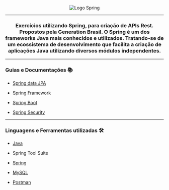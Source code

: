 
<div align ="center">
  
![Logo Spring](https://i.imgur.com/OMa4ULN.png)

<hr>
  
### Exercícios utilizando Spring, para criação de APIs Rest. Propostos pela Generation Brasil. O Spring é um dos frameworks Java mais conhecidos e utilizados. Tratando-se de um ecossistema de desenvolvimento que facilita a criação de aplicações Java utilizando diversos módulos independentes.
<hr>
</div>

### Guias e Documentações 📚
- <a href="https://github.com/Biellms/SpringBoot/blob/main/Documentação/Guia%20Jpa.pdf" target="_blank"><p target="_blank">Spring data JPA</a>
- <a href="https://spring.io/projects/spring-framework" target="_blank"><p target="_blank"> Spring Framework </a>
- <a href="https://spring.io/projects/spring-boot" target="_blank"><p target="_blank"> Spring Boot</a>
- <a href="https://spring.io/projects/spring-security" target="_blank"><p target="_blank"> Spring Security</a>

<hr>

### **Linguagens e Ferramentas utilizadas** 🛠
- <a href="https://github.com/Biellms/JavaProjeto" target="_blank"><p target="_blank">Java</a>
- Spring Tool Suite
- <a href="https://github.com/Biellms/Spring" target="_blank"><p target="_blank">Spring</a>
- <a href="https://github.com/Biellms/MySQL" target="_blank"><p target="_blank">MySQL</a>

- <a href="https://github.com/Biellms/SpringBoot/tree/main/Postman" target="_blank"><p target="_blank">Postman</a>
